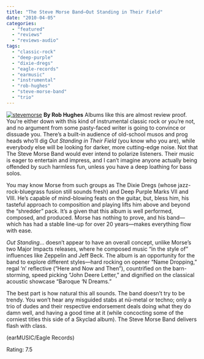 ```yaml
---
title: "The Steve Morse Band—Out Standing in Their Field"
date: "2010-04-05"
categories: 
  - "featured"
  - "reviews"
  - "reviews-audio"
tags: 
  - "classic-rock"
  - "deep-purple"
  - "dixie-dregs"
  - "eagle-records"
  - "earmusic"
  - "instrumental"
  - "rob-hughes"
  - "steve-morse-band"
  - "trio"
---
```


[![stevemorse](http://www.hellbound.ca/wp-content/uploads/2010/04/stevemorse.jpg "stevemorse")](http://www.hellbound.ca/wp-content/uploads/2010/04/stevemorse.jpg) **By Rob Hughes** Albums like this are almost review proof. You’re either down with this kind of instrumental classic rock or you’re not, and no argument from some pasty-faced writer is going to convince or dissuade you. There’s a built-in audience of old-school musos and prog heads who’ll dig _Out Standing in Their Field_ (you know who you are), while everybody else will be looking for darker, more cutting-edge noise. Not that The Steve Morse Band would ever intend to polarize listeners. Their music is eager to entertain and impress, and I can’t imagine anyone actually being offended by such harmless fun, unless you have a deep loathing for bass solos.

You may know Morse from such groups as The Dixie Dregs (whose jazz-rock-bluegrass fusion still sounds fresh) and Deep Purple Marks VII and VIII. He’s capable of mind-blowing feats on the guitar, but, bless him, his tasteful approach to composition and playing lifts him above and beyond the “shredder” pack. It’s a given that this album is well performed, composed, and produced. Morse has nothing to prove, and his band—which has had a stable line-up for over 20 years—makes everything flow with ease.

_Out Standing_... doesn’t appear to have an overall concept, unlike Morse’s two Major Impacts releases, where he composed music “in the style of” influences like Zeppelin and Jeff Beck. The album is an opportunity for the band to explore different styles—hard rocking on opener “Name Dropping,” regal ‘n’ reflective (“Here and Now and Then”), countrified on the barn-storming, speed picking “John Deere Letter,” and dignified on the classical acoustic showcase “Baroque ‘N Dreams.”

The best part is how natural this all sounds. The band doesn’t try to be trendy. You won’t hear any misguided stabs at nü-metal or techno; only a trio of dudes and their respective endorsement deals doing what they do damn well, and having a good time at it (while concocting some of the corniest titles this side of a Skyclad album). The Steve Morse Band delivers flash with class.

(earMUSIC/Eagle Records)

Rating: 7.5
